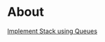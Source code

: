 # About

[Implement Stack using Queues](https://leetcode.com/problems/implement-stack-using-queues/description/)